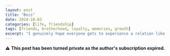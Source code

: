 ```yaml
---
layout: post
title: "Bois"
date: 2024-10-03
categories: [life, friendship]
tags: [friends, brotherhood, loyalty, memories, growth]
excerpt: "I genuinely hope everyone gets to experience a relation like ours and i wish everyone gets to experience the level of joy i experience when i'm with them"
---
```


⚠️ **This post has been turned private as the author's subscription expired.**